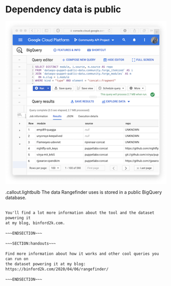 <!SLIDE >
# Dependency data is public

![BigQuery console](/_images/telemetry-bigquery.png)

.callout.lightbulb The data Rangefinder uses is stored in a public BigQuery database.

~~~SECTION:notes~~~

You'll find a lot more information about the tool and the dataset powering it
at my blog, binford2k.com.

~~~ENDSECTION~~~

~~~SECTION:handouts~~~

Find more information about how it works and other cool queries you can run on
the dataset powering it at my blog: https://binford2k.com/2020/04/06/rangefinder/

~~~ENDSECTION~~~
